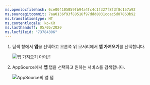 ```yaml
---
ms.openlocfilehash: 6ce004105059fb94a4fc4c1f327f8f3f8c157a92
ms.sourcegitcommit: 7aa0136f93f88516f97ddd8031ccac5d07863b92
ms.translationtype: HT
ms.contentlocale: ko-KR
ms.lasthandoff: 05/05/2020
ms.locfileid: "73784306"
---
```

1. 탐색 창에서 **앱**을 선택하고 오른쪽 위 모서리에서 **앱 가져오기**를 선택합니다.
   
     ![앱 가져오기 아이콘](./media/powerbi-service-apps-get-more-apps/power-bi-service-apps-get-apps-1-app-line.png)
2. AppSource에서 **앱** 탭을 선택하고 원하는 서비스를 검색합니다.
   
    ![AppSource의 앱 탭](./media/powerbi-service-apps-get-more-apps/power-bi-appsource-apps.png)

